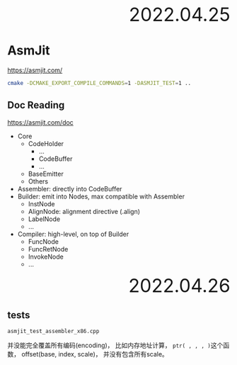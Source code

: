 <div style="text-align:right; font-size:3em;">2022.04.25</div>

# AsmJit

https://asmjit.com/

```bash
cmake -DCMAKE_EXPORT_COMPILE_COMMANDS=1 -DASMJIT_TEST=1 ..
```

## Doc Reading

https://asmjit.com/doc

* Core
  * CodeHolder
    * ...
    * CodeBuffer
    * ...
  * BaseEmitter
  * Others
* Assembler: directly into CodeBuffer
* Builder: emit into Nodes, max compatible with Assembler
  * InstNode
  * AlignNode: alignment directive (.align)
  * LabelNode
  * ...
* Compiler: high-level, on top of Builder
  * FuncNode
  * FuncRetNode
  * InvokeNode
  * ...

<div style="text-align:right; font-size:3em;">2022.04.26</div>

## tests

`asmjit_test_assembler_x86.cpp`

并没能完全覆盖所有编码(encoding)，
比如内存地址计算，
`ptr( , , , )`这个函数，
offset(base, index, scale)，
并没有包含所有scale。

